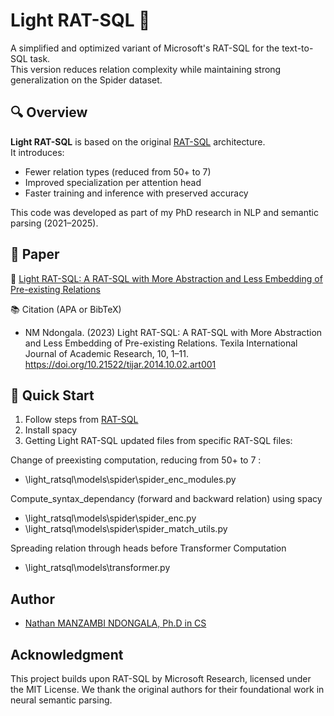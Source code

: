 # Light RAT-SQL 🧠

A simplified and optimized variant of Microsoft's RAT-SQL for the text-to-SQL task.  
This version reduces relation complexity while maintaining strong generalization on the Spider dataset.

## 🔍 Overview

**Light RAT-SQL** is based on the original [RAT-SQL](https://github.com/microsoft/rat-sql) architecture.  
It introduces:
- Fewer relation types (reduced from 50+ to 7)
- Improved specialization per attention head
- Faster training and inference with preserved accuracy

This code was developed as part of my PhD research in NLP and semantic parsing (2021–2025).

## 📖 Paper 

📝 [Light RAT-SQL: A RAT-SQL with More Abstraction and Less Embedding of Pre-existing Relations](https://www.texilajournal.com/adminlogin/download.php?category=article&file=Academic_Research_Vol10_Issue2_Article_1.pdf)  

📚 Citation (APA or BibTeX)

- NM Ndongala. (2023) Light RAT-SQL: A RAT-SQL with More Abstraction and Less Embedding of Pre-existing Relations. Texila International Journal of Academic Research, 10, 1–11. https://doi.org/10.21522/tijar.2014.10.02.art001

## 🚀 Quick Start
1. Follow steps from [RAT-SQL](https://github.com/microsoft/rat-sql)
2. Install spacy  
3. Getting Light RAT-SQL updated files from specific RAT-SQL files:
   
Change of preexisting computation, reducing from 50+ to 7 : 

- \light_ratsql\models\spider\spider_enc_modules.py 

Compute_syntax_dependancy (forward and backward relation) using spacy

- \light_ratsql\models\spider\spider_enc.py 
- \light_ratsql\models\spider\spider_match_utils.py

Spreading relation through heads before Transformer Computation 
- \light_ratsql\models\transformer.py

## Author

- [Nathan MANZAMBI NDONGALA, Ph.D in CS](https://www.linkedin.com/in/nathan-manzambi-59a2285b/)

## Acknowledgment
This project builds upon RAT-SQL by Microsoft Research, licensed under the MIT License.
We thank the original authors for their foundational work in neural semantic parsing.
